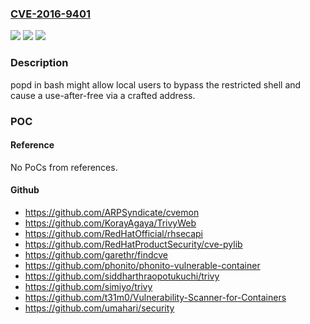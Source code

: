 ### [CVE-2016-9401](https://cve.mitre.org/cgi-bin/cvename.cgi?name=CVE-2016-9401)
![](https://img.shields.io/static/v1?label=Product&message=n%2Fa&color=blue)
![](https://img.shields.io/static/v1?label=Version&message=n%2Fa&color=blue)
![](https://img.shields.io/static/v1?label=Vulnerability&message=n%2Fa&color=brighgreen)

### Description

popd in bash might allow local users to bypass the restricted shell and cause a use-after-free via a crafted address.

### POC

#### Reference
No PoCs from references.

#### Github
- https://github.com/ARPSyndicate/cvemon
- https://github.com/KorayAgaya/TrivyWeb
- https://github.com/RedHatOfficial/rhsecapi
- https://github.com/RedHatProductSecurity/cve-pylib
- https://github.com/garethr/findcve
- https://github.com/phonito/phonito-vulnerable-container
- https://github.com/siddharthraopotukuchi/trivy
- https://github.com/simiyo/trivy
- https://github.com/t31m0/Vulnerability-Scanner-for-Containers
- https://github.com/umahari/security

